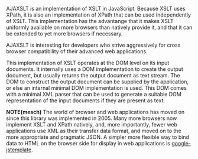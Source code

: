 AJAXSLT is an implementation of XSLT in JavaScript. Because XSLT uses XPath, it is also an implementation of XPath that can be used independently of XSLT. This implementation has the advantange that it makes XSLT uniformly available on more browsers than natively provide it, and that it can be extended to yet more browsers if necessary.

AJAXSLT is interesting for developers who strive aggressively for cross browser compatibility of their advanced web applications.

This implementation of XSLT operates at the DOM level on its input documents. It internally uses a DOM implementation to create the output document, but usually returns the output document as text stream. The DOM to construct the output document can be supplied by the application, or else an internal minimal DOM implementation is used. This DOM comes with a minimal XML parser that can be used to generate a suitable DOM representation of the input documents if they are present as text.

**NOTE(mesch)** The world of browser and web applications has moved on since this library was implemented in 2005. Many more browsers now implement XSLT and XPath natively, and, more importantly, fewer web applications use XML as their transfer data format, and moved on to the more appropriate and pragmatic JSON. A simpler more flexible way to bind data to HTML on the browser side for display in web applications is [google-jstemplate](http://code.google.com/p/google-jstemplate).